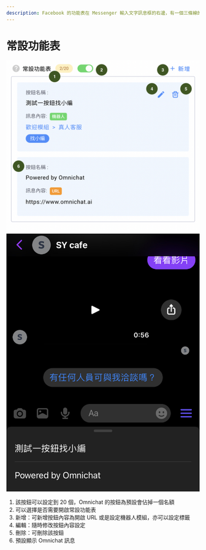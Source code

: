 ```yaml
---
description: Facebook 的功能表在 Messenger 輸入文字訊息框的右邊，有一個三條線的橫槓圖示，點擊後會出現功能列表。
---
```


# 常設功能表

![](../../../.gitbook/assets/常設功能表.png) ![](../../../.gitbook/assets/IMG_06A74F03156B-1.jpeg)

1. 該按鈕可以設定到 20 個，Omnichat 的按鈕為預設會佔掉一個名額
2. 可以選擇是否需要開啟常設功能表
3. 新增：可新增按鈕內容為開啟 URL 或是設定機器人模組，亦可以設定標籤
4. 編輯：隨時修改按鈕內容設定
5. 刪除：可刪除該按鈕
6. 預設顯示 Omnichat 訊息
